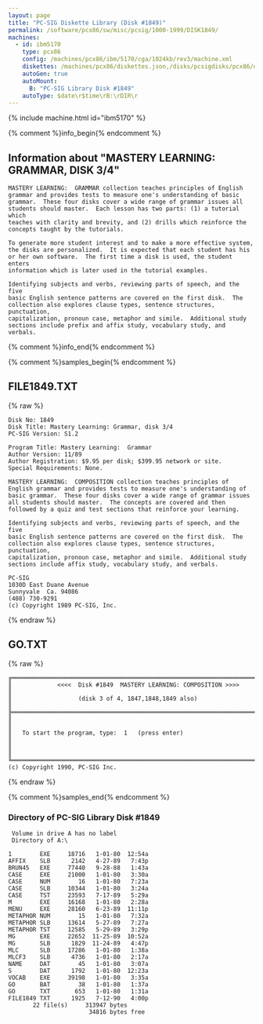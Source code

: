 ```yaml
---
layout: page
title: "PC-SIG Diskette Library (Disk #1849)"
permalink: /software/pcx86/sw/misc/pcsig/1000-1999/DISK1849/
machines:
  - id: ibm5170
    type: pcx86
    config: /machines/pcx86/ibm/5170/cga/1024kb/rev3/machine.xml
    diskettes: /machines/pcx86/diskettes.json,/disks/pcsigdisks/pcx86/diskettes.json
    autoGen: true
    autoMount:
      B: "PC-SIG Library Disk #1849"
    autoType: $date\r$time\rB:\rDIR\r
---
```


{% include machine.html id="ibm5170" %}

{% comment %}info_begin{% endcomment %}

## Information about "MASTERY LEARNING: GRAMMAR, DISK 3/4"

    MASTERY LEARNING:  GRAMMAR collection teaches principles of English
    grammar and provides tests to measure one's understanding of basic
    grammar.  These four disks cover a wide range of grammar issues all
    students should master.  Each lesson has two parts: (1) a tutorial which
    teaches with clarity and brevity, and (2) drills which reinforce the
    concepts taught by the tutorials.
    
    To generate more student interest and to make a more effective system,
    the disks are personalized.  It is expected that each student has his
    or her own software.  The first time a disk is used, the student enters
    information which is later used in the tutorial examples.
    
    Identifying subjects and verbs, reviewing parts of speech, and the five
    basic English sentence patterns are covered on the first disk.  The
    collection also explores clause types, sentence structures, punctuation,
    capitalization, pronoun case, metaphor and simile.  Additional study
    sections include prefix and affix study, vocabulary study, and verbals.
{% comment %}info_end{% endcomment %}

{% comment %}samples_begin{% endcomment %}

## FILE1849.TXT

{% raw %}
```
Disk No: 1849                                                           
Disk Title: Mastery Learning: Grammar, disk 3/4                         
PC-SIG Version: S1.2                                                    
                                                                        
Program Title: Mastery Learning:  Grammar                               
Author Version: 11/89                                                   
Author Registration: $9.95 per disk; $399.95 network or site.           
Special Requirements: None.                                             
                                                                        
MASTERY LEARNING:  COMPOSITION collection teaches principles of         
English grammar and provides tests to measure one's understanding of    
basic grammar.  These four disks cover a wide range of grammar issues   
all students should master.  The concepts are covered and then          
followed by a quiz and test sections that reinforce your learning.      
                                                                        
Identifying subjects and verbs, reviewing parts of speech, and the five 
basic English sentence patterns are covered on the first disk.  The     
collection also explores clause types, sentence structures, punctuation,
capitalization, pronoun case, metaphor and simile.  Additional study    
sections include affix study, vocabulary study, and verbals.            
                                                                        
PC-SIG                                                                  
1030D East Duane Avenue                                                 
Sunnyvale  Ca. 94086                                                    
(408) 730-9291                                                          
(c) Copyright 1989 PC-SIG, Inc.                                         
```
{% endraw %}

## GO.TXT

{% raw %}
```
╔═════════════════════════════════════════════════════════════════════════╗
║             <<<<  Disk #1849  MASTERY LEARNING: COMPOSITION >>>>        ║
║                   (disk 3 of 4, 1847,1848,1849 also)                    ║ 
╠═════════════════════════════════════════════════════════════════════════╣
║                                                                         ║
║   To start the program, type:  1   (press enter)                        ║
║                                                                         ║
╚═════════════════════════════════════════════════════════════════════════╝
(c) Copyright 1990, PC-SIG Inc.
```
{% endraw %}

{% comment %}samples_end{% endcomment %}

### Directory of PC-SIG Library Disk #1849

     Volume in drive A has no label
     Directory of A:\

    1        EXE     18716   1-01-80  12:54a
    AFFIX    SLB      2142   4-27-89   7:43p
    BRUN45   EXE     77440   9-28-88   1:43a
    CASE     EXE     21000   1-01-80   3:30a
    CASE     NUM        16   1-01-80   7:23a
    CASE     SLB     10344   1-01-80   3:24a
    CASE     TST     23593   7-17-89   5:29a
    M        EXE     16168   1-01-80   2:28a
    MENU     EXE     28160   6-23-89  11:11p
    METAPHOR NUM        15   1-01-80   7:32a
    METAPHOR SLB     13614   5-27-89   7:27a
    METAPHOR TST     12585   5-29-89   3:29p
    MG       EXE     22652  11-25-89  10:52a
    MG       SLB      1829  11-24-89   4:47p
    MLC      SLB     17286   1-01-80   1:38a
    MLCF3    SLB      4736   1-01-80   2:17a
    NAME     DAT        45   1-01-80   3:07a
    S        DAT      1792   1-01-80  12:23a
    VOCAB    EXE     39198   1-01-80   3:35a
    GO       BAT        38   1-01-80   1:37a
    GO       TXT       653   1-01-80   1:31a
    FILE1849 TXT      1925   7-12-90   4:00p
           22 file(s)     313947 bytes
                           34816 bytes free
